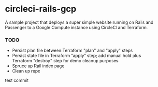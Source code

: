 # circleci-rails-gcp

A sample project that deploys a super simple website running on Rails and Passenger to a Google Compute instance using CircleCI and Terraform.

### TODO

- Persist plan file between Terraform "plan" and "apply" steps
- Persist state file in Terraform "apply" step; add manual hold plus Terraform "destroy" step for demo cleanup purposes
- Spruce up Rail index page
- Clean up repo

test commit